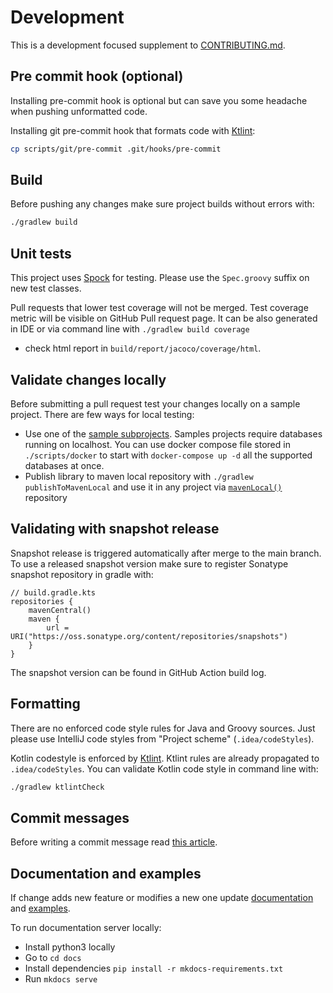 # Development

This is a development focused supplement
to [CONTRIBUTING.md](https://github.com/coditory/.github/blob/main/CONTRIBUTING.md).

## Pre commit hook (optional)

Installing pre-commit hook is optional but can save you some headache when pushing unformatted code.

Installing git pre-commit hook that formats code with [Ktlint](https://pinterest.github.io/ktlint):

```sh
cp scripts/git/pre-commit .git/hooks/pre-commit
```

## Build

Before pushing any changes make sure project builds without errors with:

```sh
./gradlew build
```

## Unit tests

This project uses [Spock](https://spockframework.org) for testing.
Please use the `Spec.groovy` suffix on new test classes.

Pull requests that lower test coverage will not be merged.
Test coverage metric will be visible on GitHub Pull request page.
It can be also generated in IDE or via command line with `./gradlew build coverage`

- check html report in `build/report/jacoco/coverage/html`.

## Validate changes locally

Before submitting a pull request test your changes locally on a sample project.
There are few ways for local testing:

- Use one of the [sample subprojects](https://github.com/coditory/sherlock-distributed-lock/tree/main/examples).
  Samples projects require databases running on localhost. You can use docker compose file stored in `./scripts/docker`
  to start with `docker-compose up -d` all the supported databases at once.
- Publish library to maven local repository with `./gradlew publishToMavenLocal` and use it in any project
  via [`mavenLocal()`](https://docs.gradle.org/current/userguide/declaring_repositories.html#sub:maven_local) repository

## Validating with snapshot release

Snapshot release is triggered automatically after merge to the main branch.
To use a released snapshot version make sure to register Sonatype snapshot repository in gradle with:

```
// build.gradle.kts
repositories {
    mavenCentral()
    maven {
        url = URI("https://oss.sonatype.org/content/repositories/snapshots")
    }
}
```

The snapshot version can be found in GitHub Action build log.

## Formatting

There are no enforced code style rules for Java and Groovy sources.
Just please use IntelliJ code styles from "Project scheme" (`.idea/codeStyles`).

Kotlin codestyle is enforced by [Ktlint](https://pinterest.github.io/ktlint/).
Ktlint rules are already propagated to `.idea/codeStyles`.
You can validate Kotlin code style in command line with:

```sh
./gradlew ktlintCheck
```

## Commit messages

Before writing a commit message read [this article](https://chris.beams.io/posts/git-commit/).

## Documentation and examples

If change adds new feature or modifies a new one
update [documentation](https://github.com/coditory/sherlock-distributed-lock/tree/main/docs) and
[examples](https://github.com/coditory/sherlock-distributed-lock/tree/main/examples).

To run documentation server locally:

- Install python3 locally
- Go to `cd docs`
- Install dependencies `pip install -r mkdocs-requirements.txt`
- Run `mkdocs serve`
